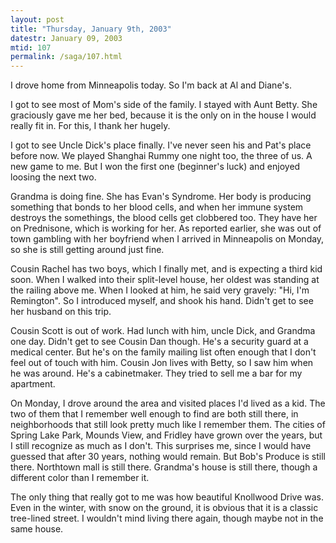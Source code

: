 ```yaml
---
layout: post
title: "Thursday, January 9th, 2003"
datestr: January 09, 2003
mtid: 107
permalink: /saga/107.html
---
```


I drove home from Minneapolis today. So I'm back at Al and Diane's.

I got to see most of Mom's side of the family. I stayed with Aunt Betty. She
graciously gave me her bed, because it is the only on in the house I would really
fit in. For this, I thank her hugely.

I got to see Uncle Dick's place finally. I've never seen his and Pat's place
before now. We played Shanghai Rummy one night too, the three of us. A new game
to me. But I won the first one (beginner's luck) and enjoyed loosing the next
two.

Grandma is doing fine. She has Evan's Syndrome. Her body is producing something
that bonds to her blood cells, and when her immune system destroys the somethings,
the blood cells get clobbered too. They have her on Prednisone, which is working
for her. As reported earlier, she was out of town gambling with her boyfriend
when I arrived in Minneapolis on Monday, so she is still getting around just
fine.

Cousin Rachel has two boys, which I finally met, and is expecting a third kid
soon. When I walked into their split-level house, her oldest was standing at
the railing above me. When I looked at him, he said very gravely: "Hi,
I'm Remington". So I introduced myself, and shook his hand. Didn't get
to see her husband on this trip.

Cousin Scott is out of work. Had lunch with him, uncle Dick, and Grandma one
day. Didn't get to see Cousin Dan though. He's a security guard at a medical
center. But he's on the family mailing list often enough that I don't feel out
of touch with him. Cousin Jon lives with Betty, so I saw him when he was around.
He's a cabinetmaker. They tried to sell me a bar for my apartment.

On Monday, I drove around the area and visited places I'd lived as a kid. The
two of them that I remember well enough to find are both still there, in neighborhoods
that still look pretty much like I remember them. The cities of Spring Lake
Park, Mounds View, and Fridley have grown over the years, but I still recognize
as much as I don't. This surprises me, since I would have guessed that after
30 years, nothing would remain. But Bob's Produce is still there. Northtown
mall is still there. Grandma's house is still there, though a different color
than I remember it.

The only thing that really got to me was how beautiful Knollwood Drive was.
Even in the winter, with snow on the ground, it is obvious that it is a classic
tree-lined street. I wouldn't mind living there again, though maybe not in the
same house.

